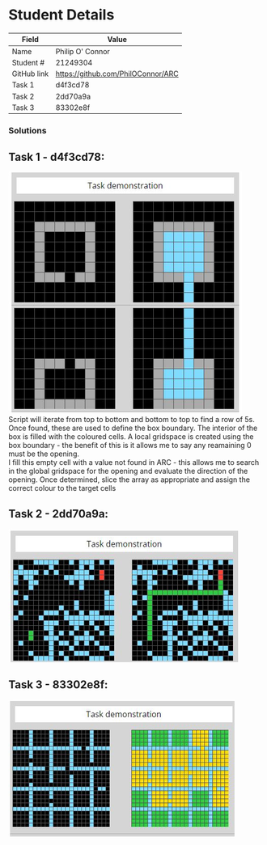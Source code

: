 # Student Details

|Field   | Value |
|--------|-------|
|Name    | Philip O' Connor|
|Student # | 21249304 |
| GitHub link |https://github.com/PhilOConnor/ARC |
|Task 1    |d4f3cd78 |
|Task 2    | 2dd70a9a |
|Task 3    | 83302e8f |

### Solutions <br>
## Task 1  - d4f3cd78: <br>
![Task 1: d4f3cd78](/images/d4f3cd78.JPG)  <br>
Script will iterate from top to bottom and bottom to top to find a row of 5s. Once found, these are used to define the box boundary.
The interior of the box is filled with the coloured cells.
A local gridspace is created using the box boundary - the benefit of this is it allows me to say any reamaining 0 must be the opening. <br>
I fill this empty cell with a value not found in ARC - this allows me to search in the global gridspace for the opening and evaluate the direction of the opening. Once determined, slice the array as appropriate and assign the correct colour to the target cells


## Task 2 - 2dd70a9a: <br>
![Task 1: d4f3cd78](/images/2dd70a9a.JPG)

## Task 3 - 83302e8f:<br>

![Task 1: d4f3cd78](/images/83302e8f.JPG)
